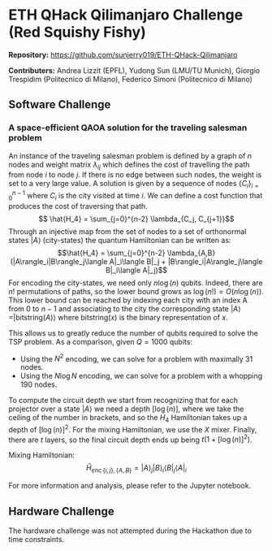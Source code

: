 # ETH QHack Qilimanjaro Challenge (Red Squishy Fishy)

**Repository:** https://github.com/sunjerry019/ETH-QHack-Qilimanjaro

**Contributers:** Andrea Lizzit (EPFL), Yudong Sun (LMU/TU Munich), Giorgio Trespidim (Politecnico di Milano), Federico Simoni (Politecnico di Milano)


## Software Challenge

### A space-efficient QAOA solution for the traveling salesman problem
An instance of the traveling salesman problem is defined by a graph of $n$ nodes and weight matrix $\lambda_{ij}$ which defines the cost of travelling the path from node $i$ to node $j$. If there is no edge between such nodes, the weight is set to a very large value. A solution is given by a sequence of nodes $\{C_i\}_{i=0}^{n-1}$ where $C_i$ is the city visited at time $i$. We can define a cost function that produces the cost of traversing that path.
$$ \hat{H_4} = \sum_{j=0}^{n-2} \lambda_{C_j, C_{j+1}}$$
Through an injective map from the set of nodes to a set of orthonormal states $|A\rangle$ (city-states) the quantum Hamiltonian can be written as: $$\hat{H_4} = \sum_{j=0}^{n-2} \lambda_{A,B} (|A\rangle_i|B\rangle_j\langle A|_i\langle B|_j + |B\rangle_i|A\rangle_j\langle B|_i\langle A|_j)$$
For encoding the city-states, we need only $n \log(n)$ qubits. Indeed, there are $n!$ permutations of paths, so the lower bound grows as $\log(n!) = O(n\log(n))$. This lower bound can be reached by indexing each city with an index A from $0$ to $n-1$ and associating to the city the corresponding state $|A\rangle = |\text{bitstring}(A)\rangle$ where $\text{bitstring}(x)$ is the binary representation of $x$.

This allows us to greatly reduce the number of qubits required to solve the TSP problem. As a comparison, given $Q = 1000$ qubits:
- Using the $N^2$ encoding, we can solve for a problem with maximally 31 nodes.
- Using the $N \log N$ encoding, we can solve for a problem with a whopping 190 nodes.

To compute the circuit depth we start from recognizing that for each projector over a state $|A\rangle$ we need a depth $[\log(n)]$, where we take the ceiling of the number in brackets, and so the $H_4$ Hamiltonian takes up a depth of $[\log(n)]^2$. For the mixing Hamiltonian, we use the $X$ mixer. Finally, there are $t$ layers, so the final circuit depth ends up being $t(1 + [\log(n)]^2)$.

Mixing Hamiltonian:
$$\hat{H}_{enc\, \{i,j\},\{A,B\}}=|A\rangle_j |B\rangle_i \langle B|_j \langle A|_i$$

For more information and analysis, please refer to the Jupyter notebook.

## Hardware Challenge
The hardware challenge was not attempted during the Hackathon due to time constraints.
